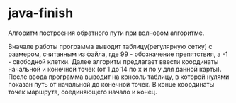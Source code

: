 # java-finish

Алгоритм построения обратного пути при волновом алгоритме.

Вначале работы программа выводит таблицу(регулярную сетку) с размером, считанным из файла,
где 99 - обозначение препятствия, а -1 - свободной клетки.
Далее алгоритм предлагает ввести координаты начальной и конечной точек (от 1 до 14 по x и по y для данной карты).
После ввода программа выводит на консоль таблицу, в которой нулями показан путь от начальной до конечной точек.
В конце координаты точек маршрута, соединяющего начало и конец.
